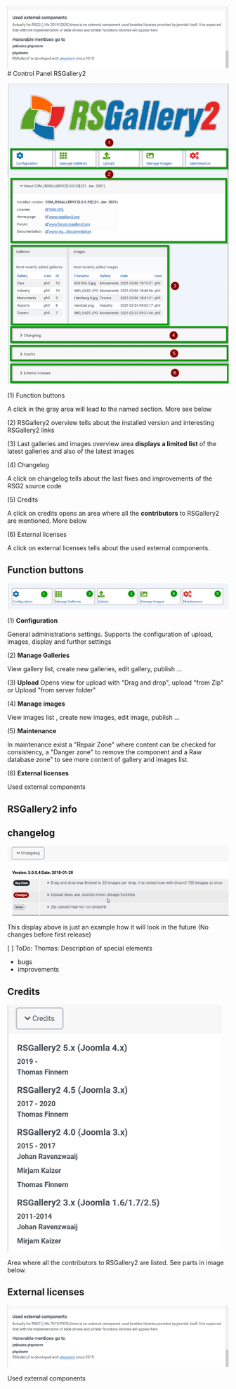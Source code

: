
![external_comonents](external_components.png)# Control Panel RSGallery2

![controlpanelRSgall](Control_Panel_j4x.png)

(1) Function buttons

A click in the gray area will lead to the named section. More see below

(2) RSGallery2 overview tells about the installed version and interesting RSGallery2 links

(3) Last galleries and images overview area **displays a limited list** of the latest galleries and also of the latest images

(4) Changelog

A click on changelog tells about the last fixes and improvements of the RSG2 source code

(5) Credits

A click on credits opens an area where all the **contributors** to RSGallery2 are mentioned. More below

(6) External licenses

A click on external licenses tells about the used external components.

## Function buttons

![Function buttons](function_buttons.png)

(1) **Configuration**

General administrations settings. Supports the configuration of upload, images, display and further settings

(2) **Manage Galleries**

View gallery list, create new galleries, edit gallery, publish ...

(3) **Upload** Opens view for upload with "Drag and drop", upload "from Zip" or Upload "from server folder"

(4) **Manage images**

View images list , create new images, edit image, publish ...

(5) **Maintenance**

In maintenance exist a "Repair Zone" where content can be checked for consistency, a "Danger zone" to remove the component and a Raw database zone" to see more content of gallery and images list.

(6) **External licenses**

Used external components

## RSGallery2 info



## changelog

![changelog](Control_Panel_changelog.png)






This display above is just an example how it will look in the future (No changes before first release)

[ ] ToDo: Thomas: Description of special elements

- bugs
- improvements

## Credits

![Credits](Control_Panel_credits.png)



Area where all the contributors to RSGallery2 are listed. See parts in image below.


## External licenses
![external_components](external_components.png)

Used external components

